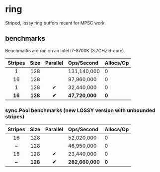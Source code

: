 # ring

Striped, lossy ring buffers meant for MPSC work.

## benchmarks

Benchmarks are ran on an Intel i7-8700K (3.7GHz 6-core).

| Stripes | Size     | Parallel | Ops/Second      | Allocs/Op |
|:-------:|:--------:|:--------:|:----------------|:----------|
| 1       | 128      |          | 131,140,000     | 0     |
| 16      | 128      |          | 97,960,000      | 0     |
| 1       | 128      | ✔        | 32,440,000      | 0     |
| **16**  | **128**  | **✔**    | **47,720,000**  | **0** |

### sync.Pool benchmarks (new LOSSY version with unbounded stripes)

| Stripes | Size    | Parallel | Ops/Second      | Allocs/Op |
|:-------:|:-------:|:--------:|:----------------|:----------|
| 16      | 128     |          | 52,020,000      | 0     |
| ~       | 128     |          | 46,950,000      | 0     |
| 16      | 128     | ✔        | 23,440,000      | 0     |
| **~**   | **128** | **✔**    | **282,660,000** | **0** |
